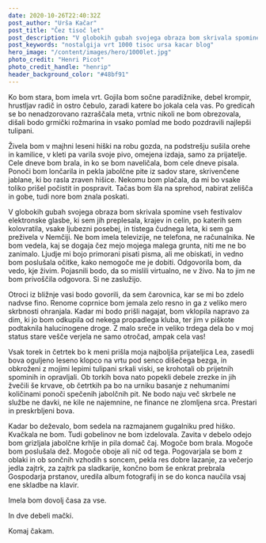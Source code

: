 ```yaml
---
date: 2020-10-26T22:40:32Z
post_author: "Urša Kačar"
post_title: "Čez tisoč let"
post_description: "V globokih gubah svojega obraza bom skrivala spomine vseh festivalov elektronske glasbe, ki sem jih preplesala, krajev in celin, po katerih sem kolovratila, vsake ljubezni posebej, in tistega čudnega leta, ki sem ga preživela v Nemčiji."
post_keywords: "nostalgija vrt 1000 tisoc ursa kacar blog"
hero_image: "/content/images/hero/1000let.jpg"
photo_credit: "Henri Picot"
photo_credit_handle: "henrip"
header_background_color: "#48bf91"
---
```


Ko bom stara, bom imela vrt. Gojila bom sočne paradižnike, debel krompir, hrustljav radič in ostro čebulo, zaradi katere bo jokala cela vas. Po gredicah se bo nenadzorovano razraščala meta, vrtnic nikoli ne bom obrezovala, dišali bodo grmički rožmarina in vsako pomlad me bodo pozdravili najlepši tulipani.

Živela bom v majhni leseni hiški na robu gozda, na podstrešju sušila orehe in kamilice, v kleti pa varila svoje pivo, omejena izdaja, samo za prijatelje. Cele dneve bom brala, in ko se bom naveličala, bom cele dneve pisala. Ponoči bom lončarila in pekla jabolčne pite iz sadov stare, skrivenčene jablane, ki bo rasla zraven hišice. Nekomu bom plačala, da mi bo vsake toliko prišel počistit in pospravit. Tačas bom šla na sprehod, nabirat zelišča in gobe, tudi nore bom znala poskati.

V globokih gubah svojega obraza bom skrivala spomine vseh festivalov elektronske glasbe, ki sem jih preplesala, krajev in celin, po katerih sem kolovratila, vsake ljubezni posebej, in tistega čudnega leta, ki sem ga preživela v Nemčiji. Ne bom imela televizije, ne telefona, ne računalnika. Ne bom vedela, kaj se dogaja čez mejo mojega malega grunta, niti me ne bo zanimalo. Ljudje mi bojo primorani pisati pisma, ali me obiskati, in vedno bom poslušala očitke, kako nemogoče me je dobiti. Odgovorila bom, da vedo, kje živim. Pojasnili bodo, da so mislili virtualno, ne v živo. Na to jim ne bom privoščila odgovora. Si ne zaslužijo.

Otroci iz bližnje vasi bodo govorili, da sem čarovnica, kar se mi bo zdelo nadvse fino. Renome coprnice bom jemala zelo resno in ga z veliko mero skrbnosti ohranjala. Kadar mi bodo prišli nagajat, bom vklopila napravo za dim, ki jo bom odkupila od nekega propadlega kluba, ter jim v piškote podtaknila halucinogene droge. Z malo sreče in veliko trdega dela bo v moj status stare vešče verjela ne samo otročad, ampak cela vas!

Vsak torek in četrtek bo k meni prišla moja najboljša prijateljica Lea, zasedli bova oguljeno leseno klopco na vrtu pod senco dišečega bezga, in obkroženi z mojimi lepimi tulipani srkali viski, se krohotali ob prijetnih spominih in opravljali. Ob torkih bova nato popekli debele zrezke in jih žvečili še krvave, ob četrtkih pa bo na urniku basanje z nehumanimi količinami ponoči spečenih jabolčnih pit. Ne bodo naju več skrbele ne službe ne davki, ne kile ne najemnine, ne finance ne zlomljena srca. Prestari in preskrbljeni bova.

Kadar bo deževalo, bom sedela na razmajanem gugalniku pred hiško. Kvačkala ne bom. Tudi gobelinov ne bom izdelovala. Zavita v debelo odejo bom grizljala jabolčne krhlje in pila domač čaj. Mogoče bom brala. Mogoče bom poslušala dež. Mogoče oboje ali nič od tega. Pogovarjala se bom z oblaki in ob sončnih vzhodih s soncem, pekla res dobre lazanje, za večerjo jedla zajtrk, za zajtrk pa sladkarije, končno bom še enkrat prebrala Gospodarja prstanov, uredila album fotografij in se do konca naučila vsaj ene skladbe na klavir.

Imela bom dovolj časa za vse.

In dve debeli mački.

Komaj čakam.
